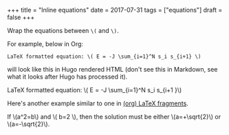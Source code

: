 +++
title = "Inline equations"
date = 2017-07-31
tags = ["equations"]
draft = false
+++

Wrap the equations between `\(` and `\)`.

For example, below in Org:

```text
LaTeX formatted equation: \( E = -J \sum_{i=1}^N s_i s_{i+1} \)
```

will look like this in Hugo rendered HTML (don't see this in Markdown,
see what it looks after Hugo has processed it).

LaTeX formatted equation: \\( E = -J \sum\_{i=1}^N s\_i s\_{i+1 }\\)

Here's another example similar to one in [(org) LaTeX fragments](http://orgmode.org/manual/LaTeX-fragments.html).

If \\(a^2=b\\) and \\( b=2 \\), then the solution must be either
\\(a=+\sqrt{2}\\) or \\(a=-\sqrt{2}\\).
